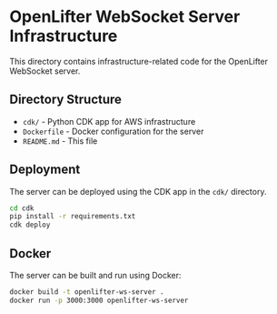 # OpenLifter WebSocket Server Infrastructure

This directory contains infrastructure-related code for the OpenLifter WebSocket server.

## Directory Structure

- `cdk/` - Python CDK app for AWS infrastructure
- `Dockerfile` - Docker configuration for the server
- `README.md` - This file

## Deployment

The server can be deployed using the CDK app in the `cdk/` directory.

```bash
cd cdk
pip install -r requirements.txt
cdk deploy
```

## Docker

The server can be built and run using Docker:

```bash
docker build -t openlifter-ws-server .
docker run -p 3000:3000 openlifter-ws-server
``` 
